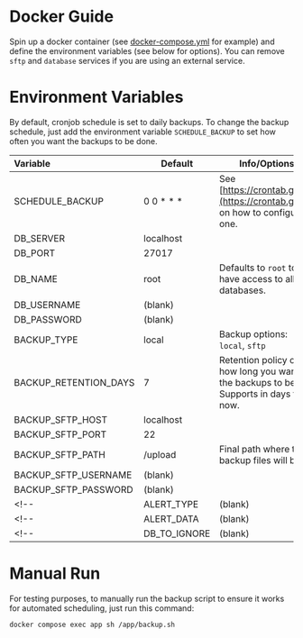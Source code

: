 # Docker Guide

Spin up a docker container (see [docker-compose.yml](docker-compose.yml) for example) and define the environment variables (see below for options). You can remove `sftp` and `database` services if you are using an external service.

# Environment Variables

By default, cronjob schedule is set to daily backups. To change the backup schedule, just add the environment variable `SCHEDULE_BACKUP` to set how often you want the backups to be done.

| Variable | Default | Info/Options |
| :- | - | - |
| SCHEDULE_BACKUP | 0 0 * * * | See [https://crontab.guru/](https://crontab.guru/) on how to configure one. |
| DB_SERVER | localhost | |
| DB_PORT | 27017 | |
| DB_NAME | root | Defaults to `root` to have access to all databases. |
| DB_USERNAME | (blank) | |
| DB_PASSWORD | (blank) | |
| BACKUP_TYPE | local | Backup options: `local`, `sftp` |
| BACKUP_RETENTION_DAYS | 7 | Retention policy on how long you want the backups to be. Supports in days for now. |
| BACKUP_SFTP_HOST | localhost | |
| BACKUP_SFTP_PORT | 22 | |
| BACKUP_SFTP_PATH | /upload | Final path where the backup files will be in. |
| BACKUP_SFTP_USERNAME | (blank) | |
| BACKUP_SFTP_PASSWORD | (blank) | |
<!-- | ALERT_TYPE | (blank) | Supported alerting options: `webhook`, `notifiers` | -->
<!-- | ALERT_DATA | (blank) | See [alert options](alerting.md) for details | -->
<!-- | DB_TO_IGNORE | (blank) | List of databases by comma to not backup | -->

# Manual Run

For testing purposes, to manually run the backup script to ensure it works for automated scheduling, just run this command:

```bash
docker compose exec app sh /app/backup.sh
```
